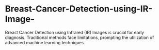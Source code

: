 # Breast-Cancer-Detection-using-IR-Image-
Breast Cancer Detection using Infrared (IR) Images is crucial for early diagnosis. Traditional methods face limitations, prompting the utilization of advanced machine learning techniques. 

